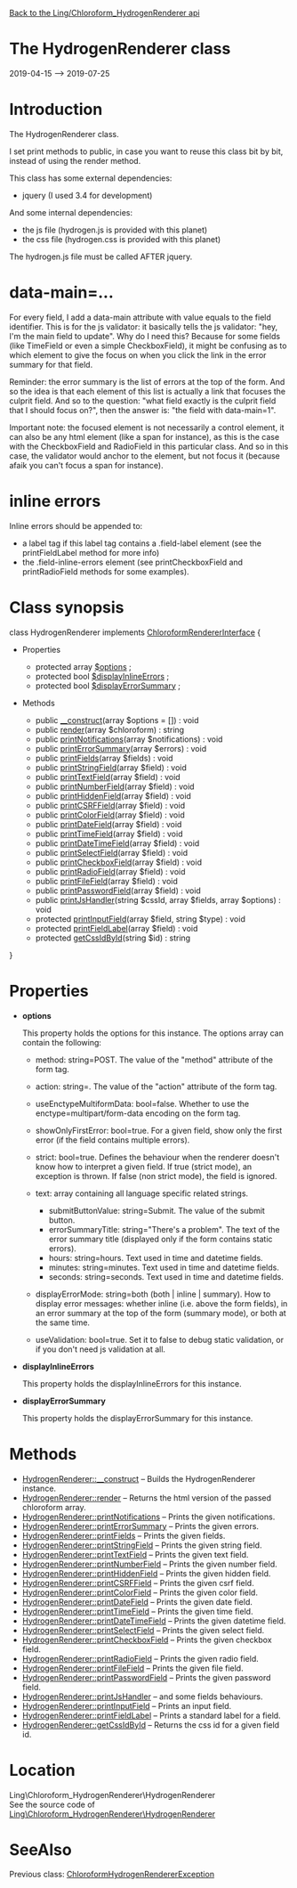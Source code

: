 [Back to the Ling/Chloroform_HydrogenRenderer api](https://github.com/lingtalfi/Chloroform_HydrogenRenderer/blob/master/doc/api/Ling/Chloroform_HydrogenRenderer.md)



The HydrogenRenderer class
================
2019-04-15 --> 2019-07-25






Introduction
============

The HydrogenRenderer class.

I set print methods to public, in case you want to reuse this class bit by bit, instead
of using the render method.


This class has some external dependencies:

- jquery (I used 3.4 for development)

And some internal dependencies:
- the js file (hydrogen.js is provided with this planet)
- the css file (hydrogen.css is provided with this planet)

The hydrogen.js file must be called AFTER jquery.



data-main=...
===============
For every field, I add a data-main attribute with value equals to the field identifier.
This is for the js validator: it basically tells the js validator: "hey, I'm the main field to update".
Why do I need this?
Because for some fields (like TimeField or even a simple CheckboxField), it might be confusing as to which element
to give the focus on when you click the link in the error summary for that field.

Reminder: the error summary is the list of errors at the top of the form. And so the idea is that each element of
this list is actually a link that focuses the culprit field. And so to the question: "what field exactly is the culprit field
that I should focus on?", then the answer is: "the field with data-main=1".

Important note: the focused element is not necessarily a control element, it can also be any html element (like a span for instance),
as this is the case with the CheckboxField and RadioField in this particular class.
And so in this case, the validator would anchor to the element, but not focus it (because afaik you can't focus a span for instance).




inline errors
============
Inline errors should be appended to:

- a label tag if this label tag contains a .field-label element (see the printFieldLabel method for more info)
- the .field-inline-errors element (see printCheckboxField and printRadioField methods for some examples).



Class synopsis
==============


class <span class="pl-k">HydrogenRenderer</span> implements [ChloroformRendererInterface](https://github.com/lingtalfi/Chloroform/blob/master/doc/api/Ling/Chloroform/Renderer/ChloroformRendererInterface.md) {

- Properties
    - protected array [$options](#property-options) ;
    - protected bool [$displayInlineErrors](#property-displayInlineErrors) ;
    - protected bool [$displayErrorSummary](#property-displayErrorSummary) ;

- Methods
    - public [__construct](https://github.com/lingtalfi/Chloroform_HydrogenRenderer/blob/master/doc/api/Ling/Chloroform_HydrogenRenderer/HydrogenRenderer/__construct.md)(array $options = []) : void
    - public [render](https://github.com/lingtalfi/Chloroform_HydrogenRenderer/blob/master/doc/api/Ling/Chloroform_HydrogenRenderer/HydrogenRenderer/render.md)(array $chloroform) : string
    - public [printNotifications](https://github.com/lingtalfi/Chloroform_HydrogenRenderer/blob/master/doc/api/Ling/Chloroform_HydrogenRenderer/HydrogenRenderer/printNotifications.md)(array $notifications) : void
    - public [printErrorSummary](https://github.com/lingtalfi/Chloroform_HydrogenRenderer/blob/master/doc/api/Ling/Chloroform_HydrogenRenderer/HydrogenRenderer/printErrorSummary.md)(array $errors) : void
    - public [printFields](https://github.com/lingtalfi/Chloroform_HydrogenRenderer/blob/master/doc/api/Ling/Chloroform_HydrogenRenderer/HydrogenRenderer/printFields.md)(array $fields) : void
    - public [printStringField](https://github.com/lingtalfi/Chloroform_HydrogenRenderer/blob/master/doc/api/Ling/Chloroform_HydrogenRenderer/HydrogenRenderer/printStringField.md)(array $field) : void
    - public [printTextField](https://github.com/lingtalfi/Chloroform_HydrogenRenderer/blob/master/doc/api/Ling/Chloroform_HydrogenRenderer/HydrogenRenderer/printTextField.md)(array $field) : void
    - public [printNumberField](https://github.com/lingtalfi/Chloroform_HydrogenRenderer/blob/master/doc/api/Ling/Chloroform_HydrogenRenderer/HydrogenRenderer/printNumberField.md)(array $field) : void
    - public [printHiddenField](https://github.com/lingtalfi/Chloroform_HydrogenRenderer/blob/master/doc/api/Ling/Chloroform_HydrogenRenderer/HydrogenRenderer/printHiddenField.md)(array $field) : void
    - public [printCSRFField](https://github.com/lingtalfi/Chloroform_HydrogenRenderer/blob/master/doc/api/Ling/Chloroform_HydrogenRenderer/HydrogenRenderer/printCSRFField.md)(array $field) : void
    - public [printColorField](https://github.com/lingtalfi/Chloroform_HydrogenRenderer/blob/master/doc/api/Ling/Chloroform_HydrogenRenderer/HydrogenRenderer/printColorField.md)(array $field) : void
    - public [printDateField](https://github.com/lingtalfi/Chloroform_HydrogenRenderer/blob/master/doc/api/Ling/Chloroform_HydrogenRenderer/HydrogenRenderer/printDateField.md)(array $field) : void
    - public [printTimeField](https://github.com/lingtalfi/Chloroform_HydrogenRenderer/blob/master/doc/api/Ling/Chloroform_HydrogenRenderer/HydrogenRenderer/printTimeField.md)(array $field) : void
    - public [printDateTimeField](https://github.com/lingtalfi/Chloroform_HydrogenRenderer/blob/master/doc/api/Ling/Chloroform_HydrogenRenderer/HydrogenRenderer/printDateTimeField.md)(array $field) : void
    - public [printSelectField](https://github.com/lingtalfi/Chloroform_HydrogenRenderer/blob/master/doc/api/Ling/Chloroform_HydrogenRenderer/HydrogenRenderer/printSelectField.md)(array $field) : void
    - public [printCheckboxField](https://github.com/lingtalfi/Chloroform_HydrogenRenderer/blob/master/doc/api/Ling/Chloroform_HydrogenRenderer/HydrogenRenderer/printCheckboxField.md)(array $field) : void
    - public [printRadioField](https://github.com/lingtalfi/Chloroform_HydrogenRenderer/blob/master/doc/api/Ling/Chloroform_HydrogenRenderer/HydrogenRenderer/printRadioField.md)(array $field) : void
    - public [printFileField](https://github.com/lingtalfi/Chloroform_HydrogenRenderer/blob/master/doc/api/Ling/Chloroform_HydrogenRenderer/HydrogenRenderer/printFileField.md)(array $field) : void
    - public [printPasswordField](https://github.com/lingtalfi/Chloroform_HydrogenRenderer/blob/master/doc/api/Ling/Chloroform_HydrogenRenderer/HydrogenRenderer/printPasswordField.md)(array $field) : void
    - public [printJsHandler](https://github.com/lingtalfi/Chloroform_HydrogenRenderer/blob/master/doc/api/Ling/Chloroform_HydrogenRenderer/HydrogenRenderer/printJsHandler.md)(string $cssId, array $fields, array $options) : void
    - protected [printInputField](https://github.com/lingtalfi/Chloroform_HydrogenRenderer/blob/master/doc/api/Ling/Chloroform_HydrogenRenderer/HydrogenRenderer/printInputField.md)(array $field, string $type) : void
    - protected [printFieldLabel](https://github.com/lingtalfi/Chloroform_HydrogenRenderer/blob/master/doc/api/Ling/Chloroform_HydrogenRenderer/HydrogenRenderer/printFieldLabel.md)(array $field) : void
    - protected [getCssIdById](https://github.com/lingtalfi/Chloroform_HydrogenRenderer/blob/master/doc/api/Ling/Chloroform_HydrogenRenderer/HydrogenRenderer/getCssIdById.md)(string $id) : string

}




Properties
=============

- <span id="property-options"><b>options</b></span>

    This property holds the options for this instance.
    The options array can contain the following:
    
    - method: string=POST. The value of the "method" attribute of the form tag.
    - action: string=<empty string>. The value of the "action" attribute of the form tag.
    - useEnctypeMultiformData: bool=false. Whether to use the enctype=multipart/form-data encoding on the form tag.
    - showOnlyFirstError: bool=true. For a given field, show only the first error (if the field contains multiple errors).
    - strict: bool=true. Defines the behaviour when the renderer doesn't know how to interpret a given field.
                 If true (strict mode), an exception is thrown.
                 If false (non strict mode), the field is ignored.
    - text: array containing all language specific related strings.
         - submitButtonValue: string=Submit. The value of the submit button.
         - errorSummaryTitle: string="There's a problem". The text of the error summary title (displayed only if the form contains static errors).
         - hours: string=hours. Text used in time and datetime fields.
         - minutes: string=minutes. Text used in time and datetime fields.
         - seconds: string=seconds. Text used in time and datetime fields.
    
    - displayErrorMode: string=both (both | inline | summary). How to display error messages: whether inline (i.e. above the form fields),
             in an error summary at the top of the form (summary mode), or both at the same time.
    - useValidation: bool=true. Set it to false to debug static validation, or if you don't need js validation at all.
    
    

- <span id="property-displayInlineErrors"><b>displayInlineErrors</b></span>

    This property holds the displayInlineErrors for this instance.
    
    

- <span id="property-displayErrorSummary"><b>displayErrorSummary</b></span>

    This property holds the displayErrorSummary for this instance.
    
    



Methods
==============

- [HydrogenRenderer::__construct](https://github.com/lingtalfi/Chloroform_HydrogenRenderer/blob/master/doc/api/Ling/Chloroform_HydrogenRenderer/HydrogenRenderer/__construct.md) &ndash; Builds the HydrogenRenderer instance.
- [HydrogenRenderer::render](https://github.com/lingtalfi/Chloroform_HydrogenRenderer/blob/master/doc/api/Ling/Chloroform_HydrogenRenderer/HydrogenRenderer/render.md) &ndash; Returns the html version of the passed chloroform array.
- [HydrogenRenderer::printNotifications](https://github.com/lingtalfi/Chloroform_HydrogenRenderer/blob/master/doc/api/Ling/Chloroform_HydrogenRenderer/HydrogenRenderer/printNotifications.md) &ndash; Prints the given notifications.
- [HydrogenRenderer::printErrorSummary](https://github.com/lingtalfi/Chloroform_HydrogenRenderer/blob/master/doc/api/Ling/Chloroform_HydrogenRenderer/HydrogenRenderer/printErrorSummary.md) &ndash; Prints the given errors.
- [HydrogenRenderer::printFields](https://github.com/lingtalfi/Chloroform_HydrogenRenderer/blob/master/doc/api/Ling/Chloroform_HydrogenRenderer/HydrogenRenderer/printFields.md) &ndash; Prints the given fields.
- [HydrogenRenderer::printStringField](https://github.com/lingtalfi/Chloroform_HydrogenRenderer/blob/master/doc/api/Ling/Chloroform_HydrogenRenderer/HydrogenRenderer/printStringField.md) &ndash; Prints the given string field.
- [HydrogenRenderer::printTextField](https://github.com/lingtalfi/Chloroform_HydrogenRenderer/blob/master/doc/api/Ling/Chloroform_HydrogenRenderer/HydrogenRenderer/printTextField.md) &ndash; Prints the given text field.
- [HydrogenRenderer::printNumberField](https://github.com/lingtalfi/Chloroform_HydrogenRenderer/blob/master/doc/api/Ling/Chloroform_HydrogenRenderer/HydrogenRenderer/printNumberField.md) &ndash; Prints the given number field.
- [HydrogenRenderer::printHiddenField](https://github.com/lingtalfi/Chloroform_HydrogenRenderer/blob/master/doc/api/Ling/Chloroform_HydrogenRenderer/HydrogenRenderer/printHiddenField.md) &ndash; Prints the given hidden field.
- [HydrogenRenderer::printCSRFField](https://github.com/lingtalfi/Chloroform_HydrogenRenderer/blob/master/doc/api/Ling/Chloroform_HydrogenRenderer/HydrogenRenderer/printCSRFField.md) &ndash; Prints the given csrf field.
- [HydrogenRenderer::printColorField](https://github.com/lingtalfi/Chloroform_HydrogenRenderer/blob/master/doc/api/Ling/Chloroform_HydrogenRenderer/HydrogenRenderer/printColorField.md) &ndash; Prints the given color field.
- [HydrogenRenderer::printDateField](https://github.com/lingtalfi/Chloroform_HydrogenRenderer/blob/master/doc/api/Ling/Chloroform_HydrogenRenderer/HydrogenRenderer/printDateField.md) &ndash; Prints the given date field.
- [HydrogenRenderer::printTimeField](https://github.com/lingtalfi/Chloroform_HydrogenRenderer/blob/master/doc/api/Ling/Chloroform_HydrogenRenderer/HydrogenRenderer/printTimeField.md) &ndash; Prints the given time field.
- [HydrogenRenderer::printDateTimeField](https://github.com/lingtalfi/Chloroform_HydrogenRenderer/blob/master/doc/api/Ling/Chloroform_HydrogenRenderer/HydrogenRenderer/printDateTimeField.md) &ndash; Prints the given datetime field.
- [HydrogenRenderer::printSelectField](https://github.com/lingtalfi/Chloroform_HydrogenRenderer/blob/master/doc/api/Ling/Chloroform_HydrogenRenderer/HydrogenRenderer/printSelectField.md) &ndash; Prints the given select field.
- [HydrogenRenderer::printCheckboxField](https://github.com/lingtalfi/Chloroform_HydrogenRenderer/blob/master/doc/api/Ling/Chloroform_HydrogenRenderer/HydrogenRenderer/printCheckboxField.md) &ndash; Prints the given checkbox field.
- [HydrogenRenderer::printRadioField](https://github.com/lingtalfi/Chloroform_HydrogenRenderer/blob/master/doc/api/Ling/Chloroform_HydrogenRenderer/HydrogenRenderer/printRadioField.md) &ndash; Prints the given radio field.
- [HydrogenRenderer::printFileField](https://github.com/lingtalfi/Chloroform_HydrogenRenderer/blob/master/doc/api/Ling/Chloroform_HydrogenRenderer/HydrogenRenderer/printFileField.md) &ndash; Prints the given file field.
- [HydrogenRenderer::printPasswordField](https://github.com/lingtalfi/Chloroform_HydrogenRenderer/blob/master/doc/api/Ling/Chloroform_HydrogenRenderer/HydrogenRenderer/printPasswordField.md) &ndash; Prints the given password field.
- [HydrogenRenderer::printJsHandler](https://github.com/lingtalfi/Chloroform_HydrogenRenderer/blob/master/doc/api/Ling/Chloroform_HydrogenRenderer/HydrogenRenderer/printJsHandler.md) &ndash; and some fields behaviours.
- [HydrogenRenderer::printInputField](https://github.com/lingtalfi/Chloroform_HydrogenRenderer/blob/master/doc/api/Ling/Chloroform_HydrogenRenderer/HydrogenRenderer/printInputField.md) &ndash; Prints an input field.
- [HydrogenRenderer::printFieldLabel](https://github.com/lingtalfi/Chloroform_HydrogenRenderer/blob/master/doc/api/Ling/Chloroform_HydrogenRenderer/HydrogenRenderer/printFieldLabel.md) &ndash; Prints a standard label for a field.
- [HydrogenRenderer::getCssIdById](https://github.com/lingtalfi/Chloroform_HydrogenRenderer/blob/master/doc/api/Ling/Chloroform_HydrogenRenderer/HydrogenRenderer/getCssIdById.md) &ndash; Returns the css id for a given field id.





Location
=============
Ling\Chloroform_HydrogenRenderer\HydrogenRenderer<br>
See the source code of [Ling\Chloroform_HydrogenRenderer\HydrogenRenderer](https://github.com/lingtalfi/Chloroform_HydrogenRenderer/blob/master/HydrogenRenderer.php)



SeeAlso
==============
Previous class: [ChloroformHydrogenRendererException](https://github.com/lingtalfi/Chloroform_HydrogenRenderer/blob/master/doc/api/Ling/Chloroform_HydrogenRenderer/Exception/ChloroformHydrogenRendererException.md)<br>

